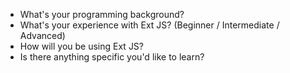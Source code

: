 - What's your programming background?
- What's your experience with Ext JS? (Beginner / Intermediate / Advanced)
- How will you be using Ext JS?
- Is there anything specific you'd like to learn?